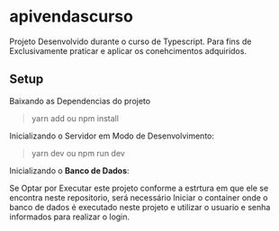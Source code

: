 # apivendascurso

Projeto Desenvolvido durante o curso de Typescript. Para fins de Exclusivamente praticar e aplicar os conehcimentos adquiridos.

## Setup
Baixando as Dependencias do projeto
> yarn add ou npm install

Inicializando o Servidor em Modo de Desenvolvimento:
> yarn dev ou npm run dev

Inicializando o **Banco de Dados**:

Se Optar por Executar este projeto conforme a estrtura em que ele se encontra neste repositorio, será necessário Iniciar o container onde o banco de dados
é executado neste projeto e utilizar o usuario e senha informados para realizar o login.
